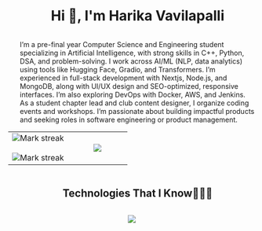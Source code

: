 
<div id="user-content-toc">
  <ul align="center">
    <summary><h1 style="display: inline-block">Hi 👋, I'm Harika Vavilapalli</h1></summary>
  </ul>
</div>
<!--Intro start-->
<ul>
<p>
  I’m a pre-final year Computer Science and Engineering student specializing in Artificial Intelligence, with strong skills in C++, Python, DSA, and problem-solving. I work across AI/ML (NLP, data analytics) using tools like Hugging Face, Gradio, and Transformers. I’m experienced in full-stack development with Nextjs, Node.js, and MongoDB, along with UI/UX design and SEO-optimized, responsive interfaces. I’m also exploring DevOps with Docker, AWS, and Jenkins. As a student chapter lead and club content designer, I organize coding events and workshops. I’m passionate about building impactful products and seeking roles in software engineering or product management.
</p>
</ul>
<!--Intro end-->
<!--- stats & Trophy (start) -->
<p align="center">
  <!--- stats (start) -->
</p>
<table align="center">
<tbody><tr border="none">
<td width="50%" align="center">
  <img title="🔥 Get streak stats for your profile at git.io/streak-stats" alt="Mark streak" src="https://github-readme-streak-stats.herokuapp.com/?user=1010nishant&amp;theme=dark&amp;hide_border=false"> 
  <br><br>
  <img title="🔥 Get streak stats for your profile at git.io/streak-stats" alt="Mark streak" src="https://github-readme-streak-stats.herokuapp.com/?user=1010nishant&amp;theme=dark&amp;hide_border=false"> 
</td><td width="50%" align="center">
  <img align="center" src="https://github-readme-stats.anuraghazra1.vercel.app/api/top-langs/?username=1010nishant&amp;theme=dark&amp;hide_border=false&amp;no-bg=true&amp;no-frame=true&amp;langs_count=10">
  </td>
</tr>
</tbody></table>
<!--- stats (end) -->

<p></p>        
<!--- stats (end) -->
<!--h1 without bottom border-->
<div id="user-content-toc">
  <ul align="center">
    <summary><h2 style="display: inline-block">Technologies That I Know👨🏻‍💻</h2></summary>
  </ul>
</div>
<!--tech stack icons-->
<p align="center">
  <a href="https://skillicons.dev">
    <img src="https://skillicons.dev/icons?i=git,aws,bootstrap,c,cpp,css,discord,docker,dynamodb,express,figma,firebase,github,html,idea,java,js,kotlin,linux,md,materialui,mongodb,mysql,nextjs,nodejs,postman,py,react,redux,tailwind,ts,vscode&amp;perline=14">
  </a>
</p>

